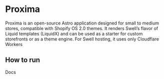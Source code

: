 # Proxima

Proxima is an open-source Astro application designed for small to medium stores, compatible with Shopify OS 2.0 themes. It renders Swell’s flavor of Liquid templates (LiquidX) and can be used as a starter for custom storefronts or as a theme engine. For Swell hosting, it uses only Cloudflare Workers

## How to run

Docs